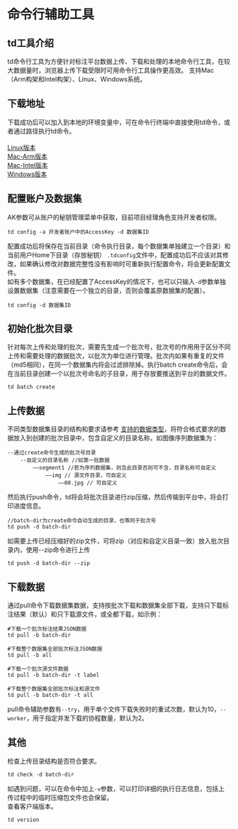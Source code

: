 # 命令行辅助工具

## td工具介绍
td命令行工具为方便针对标注平台数据上传、下载和处理的本地命令行工具，在较大数据量时，浏览器上传下载受限时可用命令行工具操作更高效。
支持Mac（Arm构架和Intel构架）、Linux、Windows系统。

## 下载地址 
下载成功后可以加入到本地的环境变量中，可在命令行终端中直接使用td命令，或者通过路径执行td命令。  
<br>
[Linux版本](https://github.com/codytan/td/releases/download/0.1.2/td_linux)  
[Mac-Arm版本](https://github.com/codytan/td/releases/download/0.1.2/td_mac_arm)  
[Mac-Intel版本](https://github.com/codytan/td/releases/download/0.1.2/td_mac_intel)  
[Windows版本](https://github.com/codytan/td/releases/download/0.1.2/td_win.exe)     

## 配置账户及数据集
AK参数可从账户的秘钥管理菜单中获取，目前项目经理角色支持开发者权限。 
```
td config -a 开发者账户中的AccessKey -d 数据集ID
```
配置成功后将保存在当前目录（命令执行目录，每个数据集单独建立一个目录）和当前用户Home下目录（存放秘钥） `.tdconfig`文件中，配置成功后不应该对其修改，如果确认修改对数据完整性没有影响时可重新执行配置命令，将会更新配置文件。   
如有多个数据集，在已经配置了AccessKey的情况下，也可以只输入`-d`参数单独设置数据集（注意需要在一个独立的目录，否则会覆盖原数据集的配置）。  
```
td config -d 数据集ID
```

## 初始化批次目录
针对每次上传和处理的批次，需要先生成一个批次号，批次号的作用用于区分不同上传和需要处理的数据批次，以批次为单位进行管理。批次内如果有重复的文件（md5相同），在同一个数据集内将会过滤排除掉。执行batch create命令后，会在当前目录创建一个以批次号命名的子目录，用于存放要推送到平台的数据文件。
```
td batch create 
```

## 上传数据
不同类型数据集目录的结构和要求请参考 [支持的数据类型](/dataset)，将符合格式要求的数据放入到创建的批次目录中，包含自定义的目录名称，如图像序列数据集为：  
```
--通过create命令生成的批次号目录
    --自定义的目录名称 //如第一批数据
        ——segment1 //若为序列数据集，则含此目录否则可不含，目录名称可自定义
            ——img // 源文件目录，可自定义
                ——00.jpg // 可自定义
```
然后执行push命令，td将会将批次目录进行zip压缩，然后传输到平台中，将会打印进度信息。
```
//batch-dir为create命令自动生成的目录，也等同于批次号
td push -d batch-dir
```
如需要上传已经压缩好的zip文件，可将zip（对应和自定义目录一致）放入批次目录内，使用--zip命令进行上传
```
td push -d batch-dir --zip 
```


## 下载数据
通过pull命令下载数据集数据，支持按批次下载和数据集全部下载，支持只下载标注结果（默认）和只下载源文件，或全都下载，如示例：
```
#下载一个批次标注结果JSON数据
td pull -b batch-dir

#下载整个数据集全部批次标注JSON数据
td pull -b all

#下载一个批次源文件数据
td pull -b batch-dir -t label

#下载整个数据集全部批次标注和源文件
td pull -b batch-dir -t all
```
pull命令辅助参数有`--try`，用于单个文件下载失败时的重试次数，默认为10，`--worker`，用于指定并发下载的协程数量，默认为2。  

## 其他
检查上传目录结构是否符合要求。  
```
td check -d batch-dir
```
如遇到问题，可以在命令中加上`-v`参数，可以打印详细的执行日志信息，包括上传过程中的临时压缩包文件也会保留。  
查看客户端版本。  
```
td version
```

